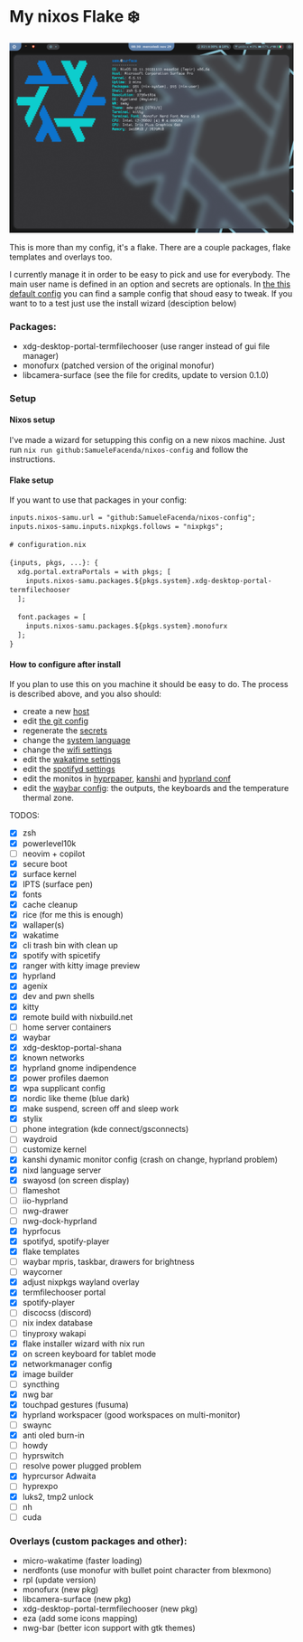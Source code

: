 # My nixos Flake :snowflake:

<!-- 
to count the lines that I've written
find ./ "" -type f 2>/dev/null -not -path '*/.*' | grep -v -E ".git|.png|.age|.jpg|.pem|.lock|.zsh|.py|.conf" | xargs cat | wc -l 

https://github.com/MayNiklas/eduroam-flake
-->

![hyprland screenshot](assets/screenshot1.png)

This is more than my config, it's a flake. There are a couple packages, flake templates and overlays too.

I currently manage it in order to be easy to pick and use for everybody. The main user name is defined in an option
and secrets are optionals. In [the this default config](host/genericLinux/default.nix) you can 
find a sample config that shoud easy to tweak. 
If you want to to a test just use the install wizard (desciption below)


### Packages:
- xdg-desktop-portal-termfilechooser (use ranger instead of gui file manager)
- monofurx (patched version of the original monofur)
- libcamera-surface (see the file for credits, update to version 0.1.0)


### Setup

#### Nixos setup

I've made a wizard for setupping this config on a new nixos machine.
Just run `nix run github:SamueleFacenda/nixos-config` and follow the instructions.

#### Flake setup

If you want to use that packages in your config:
```
inputs.nixos-samu.url = "github:SamueleFacenda/nixos-config";
inputs.nixos-samu.inputs.nixpkgs.follows = "nixpkgs";

# configuration.nix

{inputs, pkgs, ...}: {
  xdg.portal.extraPortals = with pkgs; [
    inputs.nixos-samu.packages.${pkgs.system}.xdg-desktop-portal-termfilechooser
  ];
  
  font.packages = [
    inputs.nixos-samu.packages.${pkgs.system}.monofurx
  ];
}

```

#### How to configure after install

If you plan to use this on you machine it should be easy to do.
The process is described above, and you also should:
- create a new [host](host/genericLinux/default.nix)
- edit [the git config](home/programs/git)
- regenerate the [secrets](secrets/README.md)
- change the [system language](modules/system.nix)
- change the [wifi settings](modules/network.nix)
- edit the [wakatime settings](home/programs/wakatime.nix)
- edit the [spotifyd settings](home/programs/spotify.nix)
- edit the monitos in [hyprpaper](home/hyprland/hyprpaper.nix),
[kanshi](home/hyprland/kanshi.nix) and [hyprland conf](home/hyprland/settings.nix)
- edit the [waybar config](home/hyprland/waybar/settings.nix): the outputs,
 the keyboards and the temperature thermal zone.


TODOS:
- [x] zsh
- [x] powerlevel10k
- [ ] neovim + copilot
- [x] secure boot
- [x] surface kernel
- [x] IPTS (surface pen)
- [x] fonts
- [x] cache cleanup
- [x] rice (for me this is enough)
- [x] wallaper(s)
- [x] wakatime
- [x] cli trash bin with clean up
- [x] spotify with spicetify
- [x] ranger with kitty image preview
- [x] hyprland
- [x] agenix
- [x] dev and pwn shells
- [x] kitty
- [x] remote build with nixbuild.net
- [ ] home server containers
- [x] waybar
- [x] xdg-desktop-portal-shana
- [x] known networks
- [x] hyprland gnome indipendence
- [x] power profiles daemon
- [x] wpa supplicant config
- [x] nordic like theme (blue dark)
- [x] make suspend, screen off and sleep work
- [x] stylix
- [ ] phone integration (kde connect/gsconnects)
- [ ] waydroid
- [ ] customize kernel
- [x] kanshi dynamic monitor config (crash on change, hyprland problem)
- [x] nixd language server
- [x] swayosd (on screen display)
- [ ] flameshot
- [ ] iio-hyprland
- [ ] nwg-drawer
- [ ] nwg-dock-hyprland
- [x] hyprfocus
- [x] spotifyd, spotify-player
- [x] flake templates
- [ ] waybar mpris, taskbar, drawers for brightness
- [ ] waycorner
- [x] adjust nixpkgs wayland overlay
- [x] termfilechooser portal
- [x] spotify-player
- [ ] discocss (discord)
- [ ] nix index database
- [ ] tinyproxy wakapi
- [x] flake installer wizard with nix run
- [x] on screen keyboard for tablet mode
- [x] networkmanager config
- [x] image builder
- [ ] syncthing
- [x] nwg bar
- [x] touchpad gestures (fusuma)
- [x] hyprland workspacer (good workspaces on multi-monitor)
- [ ] swaync
- [x] anti oled burn-in
- [ ] howdy
- [ ] hyprswitch
- [ ] resolve power plugged problem
- [x] hyprcursor Adwaita
- [ ] hyprexpo
- [x] luks2, tmp2 unlock
- [ ] nh
- [ ] cuda

### Overlays (custom packages and other):
- micro-wakatime (faster loading)
- nerdfonts (use monofur with bullet point character from blexmono)
- rpl (update version)
- monofurx (new pkg)
- libcamera-surface (new pkg)
- xdg-desktop-portal-termfilechooser (new pkg)
- eza (add some icons mapping)
- nwg-bar (better icon support with gtk themes)
